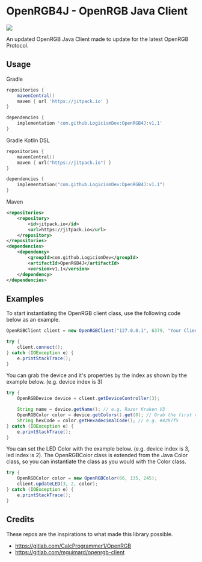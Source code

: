 # OpenRGB4J - OpenRGB Java Client
[![](https://jitpack.io/v/LogicismDev/OpenRGB4J.svg)](https://jitpack.io/#LogicismDev/OpenRGB4J)

An updated OpenRGB Java Client made to update for the latest OpenRGB Protocol.

## Usage
Gradle
```groovy
repositories {
    mavenCentral()
    maven { url 'https://jitpack.io' }
}

dependencies {
    implementation 'com.github.LogicismDev:OpenRGB4J:v1.1'
}
```

Gradle Kotlin DSL
```kotlin
repositories {
    mavenCentral()
    maven { url("https://jitpack.io") }
}

dependencies {
    implementation("com.github.LogicismDev:OpenRGB4J:v1.1")
}
```

Maven
```xml
<repositories>
    <repository>
        <id>jitpack.io</id>
        <url>https://jitpack.io</url>
    </repository>
</repositories>
<dependencies>
    <dependency>
        <groupId>com.github.LogicismDev</groupId>
        <artifactId>OpenRGB4J</artifactId>
        <version>v1.1</version>
    </dependency>
</dependencies>
```

## Examples
To start instantiating the OpenRGB client class, use the following code below as an example.

```java
OpenRGBClient client = new OpenRGBClient("127.0.0.1", 6379, "Your Client Name");

try {
	client.connect();
} catch (IOException e) {
	e.printStackTrace();
}
```

You can grab the device and it's properties by the index as shown by the example below. (e.g. device index is 3)
```java
try {
	OpenRGBDevice device = client.getDeviceController(3);

	String name = device.getName(); // e.g. Razer Kraken V3
	OpenRGBColor color = device.getColors().get(0); // Grab the first color of the device
	String hexCode = color.getHexadecimalCode(); // e.g. #4287f5
} catch (IOException e) {
	e.printStackTrace();
}
```

You can set the LED Color with the example below. (e.g. device index is 3, led index is 2). The OpenRGBColor class is extended from the Java Color class, so you can instantiate the class as you would with the Color class.
```java
try {
	OpenRGBColor color = new OpenRGBColor(66, 135, 245);
	client.updateLED(3, 2, color);
} catch (IOException e) {
	e.printStackTrace();
}
```

## Credits
These repos are the inspirations to what made this library possible.
- https://gitlab.com/CalcProgrammer1/OpenRGB
- https://gitlab.com/mguimard/openrgb-client
